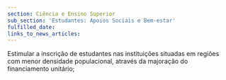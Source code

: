 ```yaml
---
section: Ciência e Ensino Superior
sub_section: 'Estudantes: Apoios Sociais e Bem-estar'
fulfilled_date:
links_to_news_articles:
---
```


Estimular a inscrição de estudantes nas instituições situadas em regiões com menor densidade populacional, através da majoração do financiamento unitário;